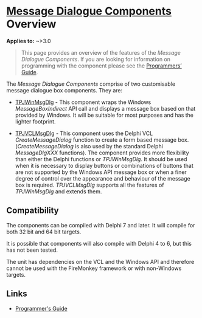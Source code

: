 # [Message Dialogue Components](../index.md) Overview

**Applies to:** ~>3.0

> This page provides an overview of the features of the _Message Dialogue Components_. If you are looking for information on programming with the component please see the [Programmers’ Guide](./API.md).

The _Message Dialogue Components_ comprise of two customisable message dialogue box components. They are:

* [TPJWinMsgDlg](./API/TPJWinMsgDlg.md) - This component wraps the Windows _MessageBoxIndirect_ API call and displays a message box based on that provided by Windows. It will be suitable for most purposes and has the lighter footprint.

* [TPJVCLMsgDlg](./API/TPJVCLMsgDlg.md) - This component uses the Delphi VCL _CreateMessageDialog_ function to create a form based message box. (_CreateMessageDialog_ is also used by the standard Delphi _MessageDlgXXX_ functions). The component provides more flexibility than either the Delphi functions or _TPJWinMsgDlg_. It should be used when it is necessary to display buttons or combinations of buttons that are not supported by the Windows API message box or when a finer degree of control over the appearance and behaviour of the message box is required. _TPJVCLMsgDlg_ supports all the features of _TPJWinMsgDlg_ and extends them.

## Compatibility

The components can be compiled with Delphi 7 and later. It will compile for both 32 bit and 64 bit targets.

It is possible that components will also compile with Delphi 4 to 6, but this has not been tested.

The unit has dependencies on the VCL and the Windows API and therefore cannot be used with the FireMonkey framework or with non-Windows targets.

## Links

* [Programmer's Guide](./API.md)
